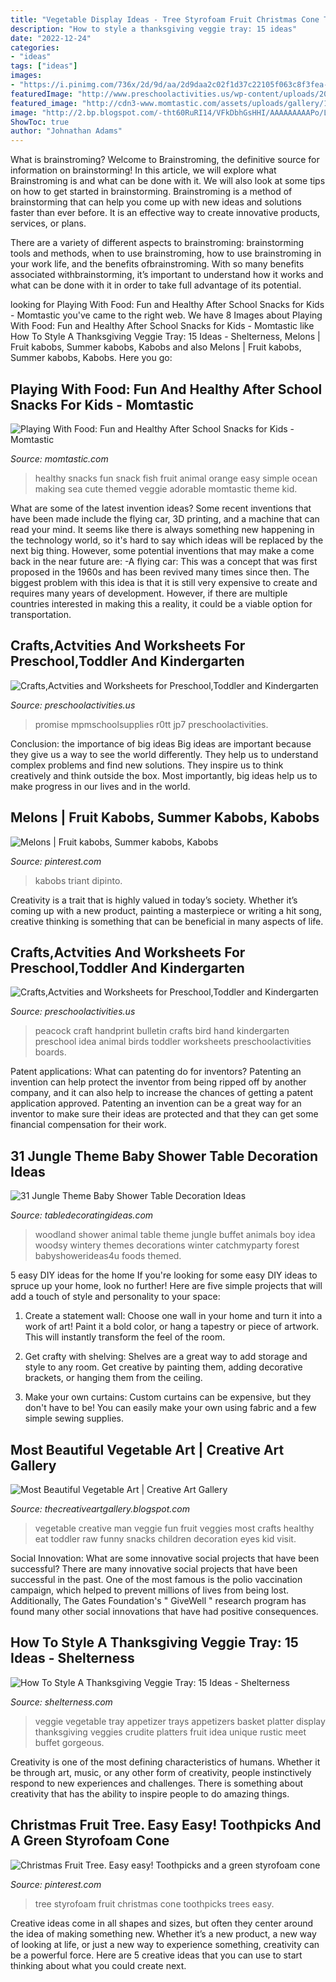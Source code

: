 ```yaml
---
title: "Vegetable Display Ideas - Tree Styrofoam Fruit Christmas Cone Toothpicks Trees Easy"
description: "How to style a thanksgiving veggie tray: 15 ideas"
date: "2022-12-24"
categories:
- "ideas"
tags: ["ideas"]
images:
- "https://i.pinimg.com/736x/2d/9d/aa/2d9daa2c02f1d37c22105f063c8f3fea--fruit-kabobs-stuff-to-buy.jpg"
featuredImage: "http://www.preschoolactivities.us/wp-content/uploads/2017/02/handprint-peacock-craft.jpg"
featured_image: "http://cdn3-www.momtastic.com/assets/uploads/gallery/12-fun-and-healthy-snacks-for-kids/7388549146_9889203539_c.jpg"
image: "http://2.bp.blogspot.com/-tht60RuRI14/VFkDbhGsHHI/AAAAAAAAAPo/L3LlPcG6F_0/s1600/Most%2BBeautiful%2BVegetable%2BArt4.jpg"
ShowToc: true
author: "Johnathan Adams"
---
```



What is brainstroming?
Welcome to Brainstroming, the definitive source for information on brainstorming! In this article, we will explore what Brainstroming is and what can be done with it. We will also look at some tips on how to get started in brainstorming.
Brainstroming is a method of brainstorming that can help you come up with new ideas and solutions faster than ever before. It is an effective way to create innovative products, services, or plans.

There are a variety of different aspects to brainstroming: brainstorming tools and methods, when to use brainstroming, how to use brainstroming in your work life, and the benefits ofbrainstroming. With so many benefits associated withbrainstorming, it’s important to understand how it works and what can be done with it in order to take full advantage of its potential.

	

		
looking for Playing With Food: Fun and Healthy After School Snacks for Kids - Momtastic you've came to the right web. We have 8 Images about Playing With Food: Fun and Healthy After School Snacks for Kids - Momtastic like How To Style A Thanksgiving Veggie Tray: 15 Ideas - Shelterness, Melons | Fruit kabobs, Summer kabobs, Kabobs and also Melons | Fruit kabobs, Summer kabobs, Kabobs. Here you go:
		
    
## Playing With Food: Fun And Healthy After School Snacks For Kids - Momtastic

<img loading=lazy src="http://cdn3-www.momtastic.com/assets/uploads/gallery/12-fun-and-healthy-snacks-for-kids/7388549146_9889203539_c.jpg" onerror="this.onerror=null;this.src='https://tse3.mm.bing.net/th?id=OIP.Uh2VKrZrr5ez9b1DhvDA-wHaFi&amp;pid=15.1';" alt="Playing With Food: Fun and Healthy After School Snacks for Kids - Momtastic">

_Source: momtastic.com_

>healthy snacks fun snack fish fruit animal orange easy simple ocean making sea cute themed veggie adorable momtastic theme kid. 

	

What are some of the latest invention ideas?
Some recent inventions that have been made include the flying car, 3D printing, and a machine that can read your mind. It seems like there is always something new happening in the technology world, so it's hard to say which ideas will be replaced by the next big thing. However, some potential inventions that may make a come back in the near future are: 
-A flying car: This was a concept that was first proposed in the 1960s and has been revived many times since then. The biggest problem with this idea is that it is still very expensive to create and requires many years of development. However, if there are multiple countries interested in making this a reality, it could be a viable option for transportation.

    
## Crafts,Actvities And Worksheets For Preschool,Toddler And Kindergarten

<img loading=lazy src="https://www.preschoolactivities.us/wp-content/uploads/2015/02/Earth-Day-Bulletin-Board-Display.jpg" onerror="this.onerror=null;this.src='https://tse4.mm.bing.net/th?id=OIP.6fFJp_f_U5n14KBadqfXRwHaIl&amp;pid=15.1';" alt="Crafts,Actvities and Worksheets for Preschool,Toddler and Kindergarten">

_Source: preschoolactivities.us_

>promise mpmschoolsupplies r0tt jp7 preschoolactivities. 

	

Conclusion: the importance of big ideas
Big ideas are important because they give us a way to see the world differently. They help us to understand complex problems and find new solutions. They inspire us to think creatively and think outside the box. Most importantly, big ideas help us to make progress in our lives and in the world.

    
## Melons | Fruit Kabobs, Summer Kabobs, Kabobs

<img loading=lazy src="https://i.pinimg.com/736x/2d/9d/aa/2d9daa2c02f1d37c22105f063c8f3fea--fruit-kabobs-stuff-to-buy.jpg" onerror="this.onerror=null;this.src='https://tse1.mm.bing.net/th?id=OIP.SMJgxEpDSWPc_Jaqe3TASgHaJ4&amp;pid=15.1';" alt="Melons | Fruit kabobs, Summer kabobs, Kabobs">

_Source: pinterest.com_

>kabobs triant dipinto. 

	

Creativity is a trait that is highly valued in today’s society. Whether it’s coming up with a new product, painting a masterpiece or writing a hit song, creative thinking is something that can be beneficial in many aspects of life.

    
## Crafts,Actvities And Worksheets For Preschool,Toddler And Kindergarten

<img loading=lazy src="http://www.preschoolactivities.us/wp-content/uploads/2017/02/handprint-peacock-craft.jpg" onerror="this.onerror=null;this.src='https://tse2.mm.bing.net/th?id=OIP.l_1XYzhBLlCJL07NrR6TXgHaHa&amp;pid=15.1';" alt="Crafts,Actvities and Worksheets for Preschool,Toddler and Kindergarten">

_Source: preschoolactivities.us_

>peacock craft handprint bulletin crafts bird hand kindergarten preschool idea animal birds toddler worksheets preschoolactivities boards. 

	

Patent applications: What can patenting do for inventors?
Patenting an invention can help protect the inventor from being ripped off by another company, and it can also help to increase the chances of getting a patent application approved. Patenting an invention can be a great way for an inventor to make sure their ideas are protected and that they can get some financial compensation for their work.

    
## 31 Jungle Theme Baby Shower Table Decoration Ideas

<img loading=lazy src="http://www.babyshowerideas4u.com/wp-content/uploads/2016/01/wintery-woodland-animal-baby-shower-food-table-idea.jpg" onerror="this.onerror=null;this.src='https://tse1.mm.bing.net/th?id=OIP.2_B7_nRn55qoPMFGzqeD6AHaFj&amp;pid=15.1';" alt="31 Jungle Theme Baby Shower Table Decoration Ideas">

_Source: tabledecoratingideas.com_

>woodland shower animal table theme jungle buffet animals boy idea woodsy wintery themes decorations winter catchmyparty forest babyshowerideas4u foods themed. 

	

5 easy DIY ideas for the home
If you're looking for some easy DIY ideas to spruce up your home, look no further! Here are five simple projects that will add a touch of style and personality to your space:
1. Create a statement wall: Choose one wall in your home and turn it into a work of art! Paint it a bold color, or hang a tapestry or piece of artwork. This will instantly transform the feel of the room.

2. Get crafty with shelving: Shelves are a great way to add storage and style to any room. Get creative by painting them, adding decorative brackets, or hanging them from the ceiling.

3. Make your own curtains: Custom curtains can be expensive, but they don't have to be! You can easily make your own using fabric and a few simple sewing supplies.


    
## Most Beautiful Vegetable Art | Creative Art Gallery

<img loading=lazy src="http://2.bp.blogspot.com/-tht60RuRI14/VFkDbhGsHHI/AAAAAAAAAPo/L3LlPcG6F_0/s1600/Most%2BBeautiful%2BVegetable%2BArt4.jpg" onerror="this.onerror=null;this.src='https://tse3.mm.bing.net/th?id=OIP.LLVD0wPTkB252h7xy_8qEAHaLH&amp;pid=15.1';" alt="Most Beautiful Vegetable Art | Creative Art Gallery">

_Source: thecreativeartgallery.blogspot.com_

>vegetable creative man veggie fun fruit veggies most crafts healthy eat toddler raw funny snacks children decoration eyes kid visit. 

	

Social Innovation: What are some innovative social projects that have been successful?
There are many innovative social projects that have been successful in the past. One of the most famous is the polio vaccination campaign, which helped to prevent millions of lives from being lost. Additionally, The Gates Foundation's " GiveWell " research program has found many other social innovations that have had positive consequences.

    
## How To Style A Thanksgiving Veggie Tray: 15 Ideas - Shelterness

<img loading=lazy src="https://i.shelterness.com/2017/09/13-a-veggie-tray-served-in-a-basket-looks-very-rustic-and-cozy-its-a-unique-idea.jpg" onerror="this.onerror=null;this.src='https://tse4.mm.bing.net/th?id=OIP.7UQig7bB2tFny9WyU0a4GgHaLJ&amp;pid=15.1';" alt="How To Style A Thanksgiving Veggie Tray: 15 Ideas - Shelterness">

_Source: shelterness.com_

>veggie vegetable tray appetizer trays appetizers basket platter display thanksgiving veggies crudite platters fruit idea unique rustic meet buffet gorgeous. 

	

Creativity is one of the most defining characteristics of humans. Whether it be through art, music, or any other form of creativity, people instinctively respond to new experiences and challenges. There is something about creativity that has the ability to inspire people to do amazing things.

    
## Christmas Fruit Tree. Easy Easy! Toothpicks And A Green Styrofoam Cone

<img loading=lazy src="https://i.pinimg.com/originals/2e/7c/0c/2e7c0cf7331af8c998e6185b931e372f.jpg" onerror="this.onerror=null;this.src='https://tse1.mm.bing.net/th?id=OIP.JtvreTRpf8Jm5VNpQL-z9wHaJ4&amp;pid=15.1';" alt="Christmas Fruit Tree. Easy easy! Toothpicks and a green styrofoam cone">

_Source: pinterest.com_

>tree styrofoam fruit christmas cone toothpicks trees easy. 

	

Creative ideas come in all shapes and sizes, but often they center around the idea of making something new. Whether it’s a new product, a new way of looking at life, or just a new way to experience something, creativity can be a powerful force. Here are 5 creative ideas that you can use to start thinking about what you could create next.

